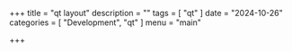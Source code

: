 +++
title = "qt layout"
description = ""
tags = [
    "qt"
]
date = "2024-10-26"
categories = [
    "Development",
    "qt"
]
menu = "main"

+++



